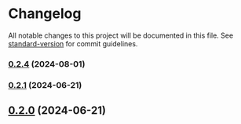 # Changelog

All notable changes to this project will be documented in this file. See [standard-version](https://github.com/conventional-changelog/standard-version) for commit guidelines.

### [0.2.4](https://github.com/catherine-tranchand/clickunap-electron/compare/v0.2.3...v0.2.4) (2024-08-01)

### [0.2.1](https://github.com/catherine-tranchand/clickunap-electron/compare/v0.2.0...v0.2.1) (2024-06-21)

## [0.2.0](https://github.com/catherine-tranchand/clickunap-electron/compare/v0.1.4...v0.2.0) (2024-06-21)
